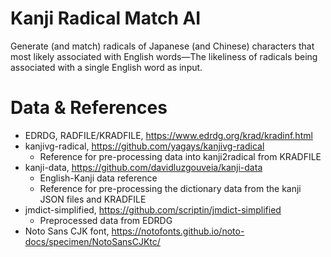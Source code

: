 # Kanji Radical Match AI
Generate (and match) radicals of Japanese (and Chinese) characters that most likely associated with English words—The likeliness of radicals being associated with a single English word as input.

# Data & References
- EDRDG, RADFILE/KRADFILE, https://www.edrdg.org/krad/kradinf.html
- kanjivg-radical, https://github.com/yagays/kanjivg-radical
  - Reference for pre-processing data into kanji2radical from KRADFILE
- kanji-data, https://github.com/davidluzgouveia/kanji-data
  - English-Kanji data reference
  - Reference for pre-processing the dictionary data from the kanji JSON files and KRADFILE
- jmdict-simplified, https://github.com/scriptin/jmdict-simplified
  - Preprocessed data from EDRDG
- Noto Sans CJK font, https://notofonts.github.io/noto-docs/specimen/NotoSansCJKtc/

